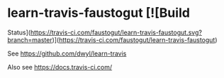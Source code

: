 # learn-travis-faustogut [![Build 
Status](https://travis-ci.com/faustogut/learn-travis-faustogut.svg?branch=master)](https://travis-ci.com/faustogut/learn-travis-faustogut)

See https://github.com/dwyl/learn-travis

Also see https://docs.travis-ci.com/
